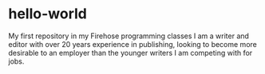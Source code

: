 # hello-world
My first repository in my Firehose programming classes
I am a writer and editor with over 20 years experience in publishing, looking to become more desirable to an employer than  the younger writers I am competing with for jobs.
